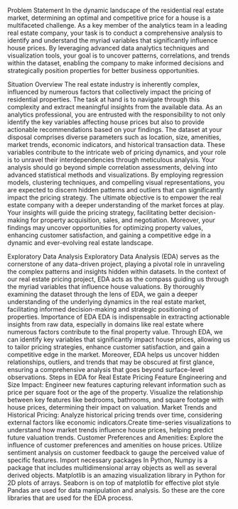 
Problem Statement
In the dynamic landscape of the residential real estate market, determining an optimal and competitive price for a house is a multifaceted challenge.
As a key member of the analytics team in a leading real estate company, your task is to conduct a comprehensive analysis to identify and understand the myriad variables that significantly influence house prices.
By leveraging advanced data analytics techniques and visualization tools, your goal is to uncover patterns, correlations, and trends within the dataset, enabling the company to make informed decisions and strategically position properties for better business opportunities.

Situation Overview
The real estate industry is inherently complex, influenced by numerous factors that collectively impact the pricing of residential properties. The task at hand is to navigate through this complexity and extract meaningful insights from the available data. As an analytics professional, you are entrusted with the responsibility to not only identify the key variables affecting house prices but also to provide actionable recommendations based on your findings.
The dataset at your disposal comprises diverse parameters such as location, size, amenities, market trends, economic indicators, and historical transaction data. These variables contribute to the intricate web of pricing dynamics, and your role is to unravel their interdependencies through meticulous analysis.
Your analysis should go beyond simple correlation assessments, delving into advanced statistical methods and visualizations. By employing regression models, clustering techniques, and compelling visual representations, you are expected to discern hidden patterns and outliers that can significantly impact the pricing strategy.
The ultimate objective is to empower the real estate company with a deeper understanding of the market forces at play. Your insights will guide the pricing strategy, facilitating better decision-making for property acquisition, sales, and negotiation. Moreover, your findings may uncover opportunities for optimizing property values, enhancing customer satisfaction, and gaining a competitive edge in a dynamic and ever-evolving real estate landscape.

Exploratory Data Analysis
Exploratory Data Analysis (EDA) serves as the cornerstone of any data-driven project, playing a pivotal role in unraveling the complex patterns and insights hidden within datasets. In the context of our real estate pricing project, EDA acts as the compass guiding us through the myriad variables that influence house valuations. By thoroughly examining the dataset through the lens of EDA, we gain a deeper understanding of the underlying dynamics in the real estate market, facilitating informed decision-making and strategic positioning of properties.
Importance of EDA
EDA is indispensable in extracting actionable insights from raw data, especially in domains like real estate where numerous factors contribute to the final property value. Through EDA, we can identify key variables that significantly impact house prices, allowing us to tailor pricing strategies, enhance customer satisfaction, and gain a competitive edge in the market. Moreover, EDA helps us uncover hidden relationships, outliers, and trends that may be obscured at first glance, ensuring a comprehensive analysis that goes beyond surface-level observations.
Steps in EDA for Real Estate Pricing
Feature Engineering and Size Impact: Engineer new features capturing relevant information such as price per square foot or the age of the property.
Visualize the relationship between key features like bedrooms, bathrooms, and square footage with house prices, determining their impact on valuation.
Market Trends and Historical Pricing: Analyze historical pricing trends over time, considering external factors like economic indicators.Create time-series visualizations to understand how market trends influence house prices, helping predict future valuation trends.
Customer Preferences and Amenities: Explore the influence of customer preferences and amenities on house prices.
Utilize sentiment analysis on customer feedback to gauge the perceived value of specific features.
Import necessary packages
In Python, Numpy is a package that includes multidimensional array objects as well as several derived objects.
Matplotlib is an amazing visualization library in Python for 2D plots of arrays.
Seaborn is on top of matplotlib for effective plot style
Pandas are used for data manipulation and analysis. So these are the core libraries that are used for the EDA process.
